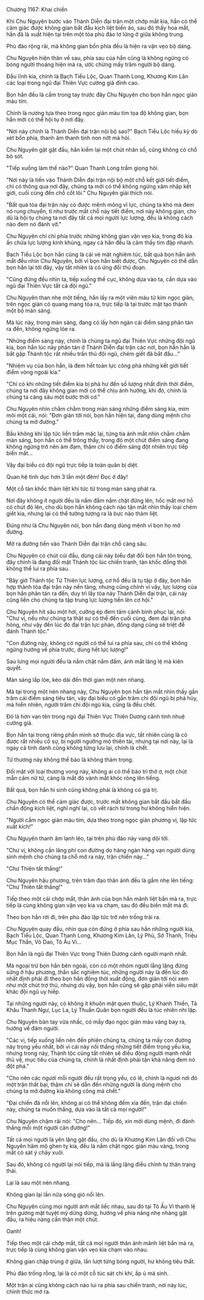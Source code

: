 




Chương 1167: Khai chiến


Khi Chu Nguyên bước vào Thánh Diễn đại trận một chớp mắt kia, hắn có thể cảm giác được không gian bắt đầu kịch liệt biến ảo, sau đó thấy hoa mắt, hắn đã là xuất hiện tại trên một tòa phù đảo lơ lửng ở giữa không trung.

Phù đảo rộng rãi, mà không gian bốn phía đều là hiện ra vặn vẹo bộ dáng.

Chu Nguyên hiện thân về sau, phía sau của hắn cũng là không ngừng có bóng người thoáng hiện mà ra, ước chừng mấy trăm người bộ dáng.

Đầu lĩnh kia, chính là Bạch Tiểu Lộc, Quan Thanh Long, Khương Kim Lân các loại trong ngũ đại Thiên Vực cường giả đỉnh cao.

Bọn hắn đều là cầm trong tay trước đây Chu Nguyên cho bọn hắn ngọc giản màu tím.

Chính là nương tựa theo trong ngọc giản màu tím tọa độ không gian, bọn hắn mới có thể hội tụ ở nơi đây.

"Nơi này chính là Thánh Diễn đại trận nội bộ sao?" Bạch Tiểu Lộc hiếu kỳ dò xét bốn phía, thanh âm thanh tịnh non nớt mà hỏi.

Chu Nguyên gật gật đầu, hắn kiểm lại một chút nhân số, cũng không có chỗ bỏ sót.

"Tiếp xuống làm thế nào?" Quan Thanh Long trầm giọng hỏi.

"Nơi này là tiến vào Thánh Diễn đại trận nội bộ một chỗ kết giới tiết điểm, chỉ có thông qua nơi đây, chúng ta mới có thể không ngừng xâm nhập kết giới, cuối cùng đến chỗ cốt lõi." Chu Nguyên giải thích nói.

"Bất quá tòa đại trận này có được mênh mông vĩ lực, chúng ta khó mà đem nó rung chuyển, tỉ như trước mắt chỗ này tiết điểm, nơi này không gian, cho dù là hội tụ chúng ta nơi đây tất cả mọi người lực lượng, đều là không cách nào đem nó đánh vỡ."

Chu Nguyên chỉ chỉ phía trước những không gian vặn vẹo kia, trong đó kia ẩn chứa lực lượng kinh khủng, ngay cả hắn đều là cảm thấy tim đập nhanh.

Bạch Tiểu Lộc bọn hắn cũng là cái vẻ mặt nghiêm túc, bất quá bọn hắn ánh mắt đều nhìn Chu Nguyên, bởi vì bọn hắn biết được, Chu Nguyên có thể dẫn bọn hắn lại tới đây, vậy tất nhiên là có ứng đối thủ đoạn.

"Cũng đừng đều nhìn ta, tiếp xuống thế cục, không dựa vào ta, cần dựa vào ngũ đại Thiên Vực tất cả đội ngũ."

Chu Nguyên than nhẹ một tiếng, hắn lấy ra một viên màu tử kim ngọc giản, trên ngọc giản có quang mang tỏa ra, trực tiếp là tại trước mặt tạo thành một bộ màn sáng.

Mà lúc này, trong màn sáng, đang có lấy hơn ngàn cái điểm sáng phân tán ra đến, không ngừng lóe ra.

"Những điểm sáng này, chính là chúng ta ngũ đại Thiên Vực những đội ngũ kia, bọn hắn lúc này phân tán ở Thánh Diễn đại trận các nơi, bọn hắn hẳn là bắt gặp Thánh tộc rất nhiều trấn thủ đội ngũ, chém giết đã bắt đầu..."

"Nhiệm vụ của bọn hắn, là đem hết toàn lực công phá những kết giới tiết điểm vòng ngoài kia."

"Chỉ có khi những tiết điểm kia bị phá hư đến số lượng nhất định thời điểm, chúng ta nơi đây không gian mới có thể chịu ảnh hưởng, khi đó, chính là chúng ta càng sâu một bước thời cơ."

Chu Nguyên nhìn chằm chằm trong màn sáng những điểm sáng kia, mím môi một cái, nói: "Đơn giản tới nói, bọn hắn hiện tại, đang dùng mệnh cho chúng ta mở đường."

Bầu không khí lập tức liền trầm mặc lại, từng tia ánh mắt nhìn chằm chằm màn sáng, bọn hắn có thể trông thấy, trong đó một chút điểm sáng đang không ngừng trở nên ảm đạm, thậm chí có điểm sáng đột nhiên trực tiếp biến mất...

Vậy đại biểu có đội ngũ trực tiếp là toàn quân bị diệt.

Quan hệ tình dục hơn 3 lần một đêm! Đọc ở đây!

Một cỗ tàn khốc thảm liệt khí tức từ trong màn sáng phát ra.

Nơi đây không ít người đều là nắm đấm nắm chặt đứng lên, hốc mắt mơ hồ có chút đỏ lên, cho dù bọn hắn không cách nào tận mắt nhìn thấy loại chém giết kia, nhưng lại có thể tưởng tượng ra là bực nào thảm liệt.

Đúng như là Chu Nguyên nói, bọn hắn đang dùng mệnh vì bọn họ mở đường.

Mở ra đường tiến vào Thánh Diễn đại trận chỗ càng sâu.

Chu Nguyên có chút cúi đầu, dùng cái này biểu đạt đối bọn hắn tôn trọng, đây chính là đang đối mặt Thánh tộc lúc chiến tranh, tàn khốc đồng thời không thể lui ra phía sau.

"Bây giờ Thánh tộc Tứ Thiên lực lượng, cơ hồ đều là tụ tập ở đây, bọn hắn hợp thành tòa đại trận này nền tảng, nhưng cũng chính vì vậy, lực lượng của bọn hắn phân tán ra đến, duy trì lấy tòa này Thánh Diễn đại trận, cái này cũng liền cho chúng ta tập trung lực lượng tiến lên cơ hội."

Chu Nguyên hít sâu một hơi, cưỡng ép đem tâm cảnh bình phục lại, nói: "Chư vị, nếu như chúng ta thật sự có thể đến cuối cùng, đem đại trận phá hỏng, như vậy đến lúc đó đại trận lực phản, đồng dạng cũng sẽ triệt để đánh Thánh tộc."

"Con đường này, không có người có thể lui ra phía sau, chỉ có thể không ngừng hướng về phía trước, dùng hết lực lượng!"

Sau lưng mọi người đều là nắm chặt nắm đấm, ánh mắt lăng lệ mà kiên quyết.

Màn sáng lấp lóe, kéo dài đến thời gian một nén nhang.

Mà tại trong một nén nhang này, Chu Nguyên bọn hắn tận mắt nhìn thấy gần trăm cái điểm sáng tiêu tán, vậy đại biểu có gần trăm chi đội ngũ bị phá hủy, mà hiển nhiên, người trăm chi đội ngũ kia, cũng là đều chết.

Đó là hơn vạn tên trong ngũ đại Thiên Vực Thiên Dương cảnh tinh nhuệ cường giả.

Bọn hắn tại trong riêng phần mình sở thuộc địa vực, tất nhiên cũng là có được rất nhiều cố sự, bị người ngưỡng mộ thiên tài, nhưng tại nơi này, lại là ngay cả tính danh cũng không từng lưu lại, chính là chết.

Tử thương này không thể bảo là không thảm trọng.

Đối mặt với loại thương vong này, không ai có thể bảo trì thờ ơ, một chút mẫn cảm nữ tử, càng là mắt đỏ vành mắt khóc ròng lên tiếng.

Bất quá, bọn hắn hi sinh cũng không phải là không có giá trị.

Chu Nguyên có thể cảm giác được, trước mắt không gian bắt đầu bắt đầu chấn động kịch liệt, nghĩ nghĩ lại, có vết rách từ trong hư không hiển hiện.

"Người cầm ngọc giản màu tím, dựa theo trong ngọc giản phương vị, lập tức xuất kích!"

Chu Nguyên thanh âm lạnh lẽo, tại trên phù đảo này vang dội tới.

"Chư vị, không cần lãng phí con đường do hàng ngàn hàng vạn người dùng sinh mệnh cho chúng ta chỗ mở ra này, trận chiến này..."

"Chư Thiên tất thắng!"

Chu Nguyên hậu phương, trên trăm đạo thân ảnh đều là gầm nhẹ lên tiếng: "Chư Thiên tất thắng!"

Tiếp theo một cái chớp mắt, thân ảnh của bọn hắn mãnh liệt bắn mà ra, trực tiếp là cùng không gian vặn vẹo kia va chạm, sau đó đều biến mất mà đi.

Theo bọn hắn rời đi, trên phù đảo lập tức trở nên trống trải ra.

Chu Nguyên quay đầu, nhìn qua còn đứng ở phía sau hắn những người kia, Bạch Tiểu Lộc, Quan Thanh Long, Khương Kim Lân, Lý Phù, Sở Thanh, Triệu Mục Thần, Võ Dao, Tô Ấu Vi...

Bọn hắn là ngũ đại Thiên Vực trong Thiên Dương cảnh người mạnh nhất.

Mà ngoại trừ bọn hắn bên ngoài, còn có một nhóm người lẳng lặng đứng sững ở hậu phương, thần sắc nghiêm túc, những người này là đến lúc đó nhất định phải đi theo bọn hắn đồng thời xuất động, đơn giản tới nói xem như một chút trợ thủ, nhưng dù vậy, bọn hắn cũng sẽ gặp phải viễn siêu mặt khác đội ngũ uy hiếp.

Tại những người này, có không ít khuôn mặt quen thuộc, Lý Khanh Thiền, Tả Khâu Thanh Ngư, Lục La, Lý Thuần Quân bọn người đều là túc nhiên nhi lập.

Chu Nguyên bàn tay vừa nhấc, có mấy đạo ngọc giản màu vàng bay ra, hướng về đám người.

"Các vị, tiếp xuống liền nên đến phiên chúng ta, chúng ta mấy con đường này trọng yếu nhất, bởi vì cái này nối thẳng những tiết điểm trọng yếu kia, nhưng trong này, Thánh tộc cũng tất nhiên sẽ điều động người mạnh nhất thủ vệ, mục tiêu của chúng ta, chính là nhất định phải tận khả năng đem nó đột phá."

"Cho nên các ngươi mỗi người đều rất trọng yếu, có lẽ, chính là ngươi nơi đó một trận thất bại, thậm chí sẽ dẫn đến những người là dùng mệnh cho chúng ta mở đường kia không công mà chết."

"Đại chiến đã nổi lên, không ai có thể không đếm xỉa đến, trận đại chiến này, chúng ta muốn thắng, dựa vào là tất cả mọi người!"

Chu Nguyên chậm rãi nói: "Cho nên... Tiếp đó, xin mời dùng mệnh, đi đánh thắng mỗi một người cản đường!"

Tất cả mọi người là yên lặng gật đầu, cho dù là Khương Kim Lân đối với Chu Nguyên hâm mộ ghen tỵ kia, đều là nắm chặt ngọc giản màu vàng, trong mắt có sát ý chảy xuôi.

Sau đó, không có người lại nói tiếp, mà là lẳng lặng điều chỉnh tự thân trạng thái.

Lại là sau một nén nhang.

Không gian lại lần nữa sóng gió nổi lên.

Chu Nguyên cùng mọi người ánh mắt liếc nhau, sau đó tại Tô Ấu Vi thanh lệ trên gương mặt tuyệt mỹ dừng dừng, hướng về phía nàng nhẹ nhàng gật đầu, ra hiệu nàng cẩn thận một chút.

Oanh!

Tiếp theo một cái chớp mắt, tất cả mọi người thân ảnh mãnh liệt bắn mà ra, trực tiếp là cùng không gian vặn vẹo kia chạm vào nhau.

Không gian chập trùng ở giữa, lần lượt từng bóng người, hư không tiêu thất.

Phù đảo trống rỗng, lại là có một cỗ túc sát chi khí, ấp ủ mà sinh.

Một trận ai cũng không cách nào lui ra phía sau chiến tranh, nơi này lúc, chính thức mở ra.




